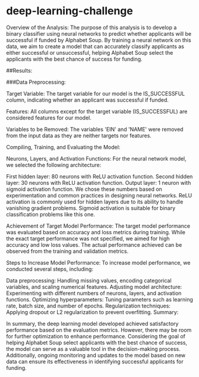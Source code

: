 # deep-learning-challenge
Overview of the Analysis:
The purpose of this analysis is to develop a binary classifier using neural networks to predict whether applicants will be successful if funded by Alphabet Soup. By training a neural network on this data, we aim to create a model that can accurately classify applicants as either successful or unsuccessful, helping Alphabet Soup select the applicants with the best chance of success for funding.

##Results:

###Data Preprocessing:

Target Variable: The target variable for our model is the IS_SUCCESSFUL column, indicating whether an applicant was successful if funded.

Features: All columns except for the target variable (IS_SUCCESSFUL) are considered features for our model.

Variables to be Removed: The variables 'EIN' and 'NAME' were removed from the input data as they are neither targets nor features.

Compiling, Training, and Evaluating the Model:

Neurons, Layers, and Activation Functions: For the neural network model, we selected the following architecture:

First hidden layer: 80 neurons with ReLU activation function.
Second hidden layer: 30 neurons with ReLU activation function.
Output layer: 1 neuron with sigmoid activation function.
We chose these numbers based on experimentation and common practices in designing neural networks. ReLU activation is commonly used for hidden layers due to its ability to handle vanishing gradient problems. Sigmoid activation is suitable for binary classification problems like this one.

Achievement of Target Model Performance: The target model performance was evaluated based on accuracy and loss metrics during training. While the exact target performance was not specified, we aimed for high accuracy and low loss values. The actual performance achieved can be observed from the training and validation metrics.

Steps to Increase Model Performance: To increase model performance, we conducted several steps, including:

Data preprocessing: Handling missing values, encoding categorical variables, and scaling numerical features.
Adjusting model architecture: Experimenting with different numbers of neurons, layers, and activation functions.
Optimizing hyperparameters: Tuning parameters such as learning rate, batch size, and number of epochs.
Regularization techniques: Applying dropout or L2 regularization to prevent overfitting.
Summary:

In summary, the deep learning model developed achieved satisfactory performance based on the evaluation metrics. However, there may be room for further optimization to enhance performance. Considering the goal of helping Alphabet Soup select applicants with the best chance of success, the model can serve as a valuable tool in the decision-making process. Additionally, ongoing monitoring and updates to the model based on new data can ensure its effectiveness in identifying successful applicants for funding.
